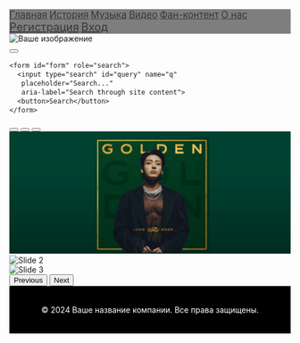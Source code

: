 <!DOCTYPE html>
<html lang="en">
<head>
  <meta charset="UTF-8">
  <meta name="viewport" content="width=device-width, initial-scale=1.0">
  <meta http-equiv="X-UA-Compatible" content="ie=edge">
  <title>Document</title>
  <link rel="stylesheet" href="css/bootstrap.css">
  <link rel="stylesheet" href="css/main.css">
  <link href="https://cdn.jsdelivr.net/npm/bootstrap@5.3.3/dist/css/bootstrap.min.css" rel="stylesheet" integrity="sha384-QWTKZyjpPEjISv5WaRU9OFeRpok6YctnYmDr5pNlyT2bRjXh0JMhjY6hW+ALEwIH" crossorigin="anonymous">
  <script src="https://cdn.jsdelivr.net/npm/bootstrap@5.3.3/dist/js/bootstrap.bundle.min.js" integrity="sha384-YvpcrYf0tY3lHB60NNkmXc5s9fDVZLESaAA55NDzOxhy9GkcIdslK1eN7N6jIeHz" crossorigin="anonymous"></script>
  <script src="https://ajax.googleapis.com/ajax/libs/jquery/2.1.1/jquery.min.js"></script> 
  <script src="https://maxcdn.bootstrapcdn.com/bootstrap/4.1.0/js/bootstrap.min.js"></script>
  <style>
     footer {
      background-color: rgb(0, 0, 0); /* Черный фон с полупрозрачностью */
      color: #fff; /* Белый цвет текста */
      padding: 20px 0; /* Внутренние отступы вверху и внизу футера */
      text-align: center; /* Выравнивание текста по центру */
    }
 
    body {
      font-family: 'LUCIDA SANS UNICODE', Times, serif, sans-serif;
      font-size: 10px;
    }
    .container-list a {
      font-size: 17px;
      opacity: 0.7; 
      margin-bottom: 10px; 
    }
    .container-menu a {
      font-size: 20px;
      opacity: 0.7; 
      margin-bottom: 10px; 
    }
  </style>
</head>
<body>

  <div class="collapse" id="navbarToggleExternalContent" data-bs-theme="dark">
    <div class="bg-dark p-4 d-flex justify-content-between align-items-center" style="background-color: rgba(0, 0, 0, 0.5);">
      <div class="container-list">
        <a href="file:///C:/Users/Pobeda304/Desktop/start-clean/Main.html" class="b1 text-white">Главная</a>
        <a href="#" class="b2 text-white">История</a>
        <a href="file:///C:/Users/Pobeda304/Desktop/start-clean/Музыка.html" class="b3 text-white">Музыка</a>
        <a href="#" class="b4 text-white">Видео</a>
        <a href="#" class="b5 text-white">Фан-контент</a>
        <a href="#" class="b6 text-white">О нас</a>
      </div>
      <div class="container-menu d-flex justify-content-end">
        <a href="file:///C:/Users/Pobeda304/Desktop/start-clean/Регистрация.html" class="badge badge-pill badge-primary">Регистрация</a>
        <a href="file:///C:/Users/Pobeda304/Desktop/start-clean/Вход.html" class="badge badge-pill badge-secondary">Вход</a>
      </div>
    </div>
  </div>
  <nav class="navbar navbar-dark bg-dark">
    <div class="container-fluid">
      <img src="file:///C:/Users/Pobeda304/Desktop/сайт1/img/бтслого1.png" alt="Ваше изображение" style="max-height: 50px; margin: auto; display: block;">
      <button class="navbar-toggler" type="button" data-bs-toggle="collapse" data-bs-target="#navbarToggleExternalContent" aria-controls="navbarToggleExternalContent" aria-expanded="false" aria-label="Toggle navigation">
        <span class="navbar-toggler-icon"></span>
      </button>
    </div>
  </nav>
  <main class="main">
  
    <form id="form" role="search"> 
      <input type="search" id="query" name="q" 
       placeholder="Search..." 
       aria-label="Search through site content"> 
      <button>Search</button> 
    </form>
    
  <div id="carouselExampleIndicators" class="carousel slide">
    <div class="carousel-indicators">
      <button type="button" data-bs-target="#carouselExampleIndicators" data-bs-slide-to="0" class="active" aria-current="true" aria-label="Slide 1"></button>
      <button type="button" data-bs-target="#carouselExampleIndicators" data-bs-slide-to="1" aria-label="Slide 2"></button>
      <button type="button" data-bs-target="#carouselExampleIndicators" data-bs-slide-to="2" aria-label="Slide 3"></button>
    </div>
    <div class="carousel-inner">
      <div class="carousel-item active">
        <img src="img/чонгук карусель.png" class="d-block w-100" alt="Slide 1">
      </div>
      <div class="carousel-item">
        <img src=".../img/чимин%20карусель.png" class="d-block w-100" alt="Slide 2">
      </div>
      <div class="carousel-item">
        <img src="file:///C:/Users/Pobeda304/Desktop/сайт1/img/техен%20карусель.png" class="d-block w-100" alt="Slide 3">
      </div>
    </div>
    <button class="carousel-control-prev" type="button" data-bs-target="#carouselExampleIndicators" data-bs-slide="prev">
      <span class="carousel-control-prev-icon" aria-hidden="true"></span>
      <span class="visually-hidden">Previous</span>
    </button>
    <button class="carousel-control-next" type="button" data-bs-target="#carouselExampleIndicators" data-bs-slide="next">
      <span class="carousel-control-next-icon" aria-hidden="true"></span>
      <span class="visually-hidden">Next</span>
    </button>
  </div>
  <footer>
    <div class="container">
      <p>&copy; 2024 Ваше название компании. Все права защищены.</p>
    </div>
  </footer>
  <script src="js/main.js"></script>
  <script>
    document.getElementById('form').addEventListener('submit', function(event) {
      event.preventDefault(); // Отменяем стандартное поведение формы
      const google = 'https://www.google.com/search?q='; // Адрес поиска Google
      const site = 'site:wikipedia.org'; // Пример: поиск на Википедии
      const q = document.getElementById('query').value.trim(); // Получаем значение из поля поиска и удаляем лишние пробелы
      
      if (q) { // Проверяем, что запрос не пустой
        const url = google + site + '+' + encodeURIComponent(q); // Формируем URL для поискового запроса
        window.open(url, '_blank'); // Открываем новую вкладку с результатами поиска
      } else {
        console.error('Пустой запрос!'); // Выводим ошибку в консоль, если запрос пустой
      }
    });
  </script>
</body>
</html>
